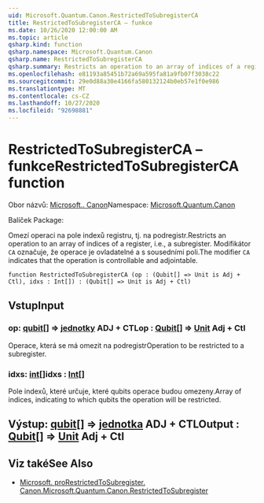 ```yaml
---
uid: Microsoft.Quantum.Canon.RestrictedToSubregisterCA
title: RestrictedToSubregisterCA – funkce
ms.date: 10/26/2020 12:00:00 AM
ms.topic: article
qsharp.kind: function
qsharp.namespace: Microsoft.Quantum.Canon
qsharp.name: RestrictedToSubregisterCA
qsharp.summary: Restricts an operation to an array of indices of a register, i.e., a subregister. The modifier `CA` indicates that the operation is controllable and adjointable.
ms.openlocfilehash: e81193a85451b72a69a595fa81a9fb07f3038c22
ms.sourcegitcommit: 29e0d88a30e4166fa580132124b0eb57e1f0e986
ms.translationtype: MT
ms.contentlocale: cs-CZ
ms.lasthandoff: 10/27/2020
ms.locfileid: "92698881"
---
```

# <a name="restrictedtosubregisterca-function"></a><span data-ttu-id="cf7c2-102">RestrictedToSubregisterCA – funkce</span><span class="sxs-lookup"><span data-stu-id="cf7c2-102">RestrictedToSubregisterCA function</span></span>

<span data-ttu-id="cf7c2-103">Obor názvů: [Microsoft.. Canon](xref:Microsoft.Quantum.Canon)</span><span class="sxs-lookup"><span data-stu-id="cf7c2-103">Namespace: [Microsoft.Quantum.Canon](xref:Microsoft.Quantum.Canon)</span></span>

<span data-ttu-id="cf7c2-104">Balíček [](https://nuget.org/packages/)</span><span class="sxs-lookup"><span data-stu-id="cf7c2-104">Package: [](https://nuget.org/packages/)</span></span>


<span data-ttu-id="cf7c2-105">Omezí operaci na pole indexů registru, tj. na podregistr.</span><span class="sxs-lookup"><span data-stu-id="cf7c2-105">Restricts an operation to an array of indices of a register, i.e., a subregister.</span></span>
<span data-ttu-id="cf7c2-106">Modifikátor `CA` označuje, že operace je ovladatelné a s sousedními poli.</span><span class="sxs-lookup"><span data-stu-id="cf7c2-106">The modifier `CA` indicates that the operation is controllable and adjointable.</span></span>

```qsharp
function RestrictedToSubregisterCA (op : (Qubit[] => Unit is Adj + Ctl), idxs : Int[]) : (Qubit[] => Unit is Adj + Ctl)
```


## <a name="input"></a><span data-ttu-id="cf7c2-107">Vstup</span><span class="sxs-lookup"><span data-stu-id="cf7c2-107">Input</span></span>

### <a name="op--qubit--unit-adj--ctl"></a><span data-ttu-id="cf7c2-108">op: [qubit](xref:microsoft.quantum.lang-ref.qubit)[] => [jednotky](xref:microsoft.quantum.lang-ref.unit) ADJ + CTL</span><span class="sxs-lookup"><span data-stu-id="cf7c2-108">op : [Qubit](xref:microsoft.quantum.lang-ref.qubit)[] => [Unit](xref:microsoft.quantum.lang-ref.unit) Adj + Ctl</span></span>

<span data-ttu-id="cf7c2-109">Operace, která se má omezit na podregistr</span><span class="sxs-lookup"><span data-stu-id="cf7c2-109">Operation to be restricted to a subregister.</span></span>


### <a name="idxs--int"></a><span data-ttu-id="cf7c2-110">idxs: [int](xref:microsoft.quantum.lang-ref.int)[]</span><span class="sxs-lookup"><span data-stu-id="cf7c2-110">idxs : [Int](xref:microsoft.quantum.lang-ref.int)[]</span></span>

<span data-ttu-id="cf7c2-111">Pole indexů, které určuje, které qubits operace budou omezeny.</span><span class="sxs-lookup"><span data-stu-id="cf7c2-111">Array of indices, indicating to which qubits the operation will be restricted.</span></span>



## <a name="output--qubit--unit-adj--ctl"></a><span data-ttu-id="cf7c2-112">Výstup: [qubit](xref:microsoft.quantum.lang-ref.qubit)[] => [jednotka](xref:microsoft.quantum.lang-ref.unit) ADJ + CTL</span><span class="sxs-lookup"><span data-stu-id="cf7c2-112">Output : [Qubit](xref:microsoft.quantum.lang-ref.qubit)[] => [Unit](xref:microsoft.quantum.lang-ref.unit) Adj + Ctl</span></span>



## <a name="see-also"></a><span data-ttu-id="cf7c2-113">Viz také</span><span class="sxs-lookup"><span data-stu-id="cf7c2-113">See Also</span></span>

- [<span data-ttu-id="cf7c2-114">Microsoft. proRestrictedToSubregister. Canon.</span><span class="sxs-lookup"><span data-stu-id="cf7c2-114">Microsoft.Quantum.Canon.RestrictedToSubregister</span></span>](xref:Microsoft.Quantum.Canon.RestrictedToSubregister)
